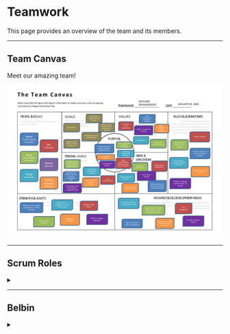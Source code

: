 # Teamwork
This page provides an overview of the team and its members.

-----
## Team Canvas

Meet our amazing team!

[![team canvas](images/team-canvas.png)](https://github.com/UAlberta-CMPUT401/daycare-mgmt/blob/main/docs/images/team-canvas.png?raw=true)

-----

## Scrum Roles

<details>
<summary> </summary>

<table>
<thead>
<tr>
<th>Sprint</th>
<th>Scrum Master</th>
<th>Product Owner</th>
<th>Team Members</th>
</tr>
</thead>
<tbody><tr>
<td>1</td>
<td>Jesse Grywacheski</td>
<td>Aryan Pramanick</td>
<td>Ian Cho<br>
    Qasim Muhammad Akhtar <br>
    Vinay Parab <br>
    Xiding Luo 
    </td>
</tr>
<tr>
<td>2</td>
<td>Jesse Grywacheski</td>
<td>Aryan Pramanick</td>
<td>Ian Cho <br>
    Qasim Muhammad Akhtar  <br>
    Vinay Parab <br>
    Xiding Luo
    </td>
</tr>
<tr>
<td>3</td>
<td>Jesse Grywacheski</td>
<td>Aryan Pramanick</td>
<td>Ian Cho <br>
    Qasim Muhammad Akhtar <br>
    Vinay Parab  <br>
    Xiding Luo
    </td>
</tr>
<tr>
<td>4</td>
<td>Jesse Grywacheski</td>
<td>Aryan Pramanick</td>
<td>Ian Cho <br>
    Qasim Muhammad Akhtar <br>
    Vinay Parab <br>
    Xiding Luo
    </td>
</tr>
<tr>
<td>5</td>
<td>Jesse Grywacheski</td>
<td>Aryan Pramanick</td>
<td>Ian Cho <br>
    Qasim Muhammad Akhtar  <br>
    Vinay Parab  <br>
    Xiding Luo 
    </td>
</tr>
</tbody></table>

Source: [Scrum Team Roles](https://producthq.org/career/scrum-master/scrum-master-vs-product-owner/)

<details> 
<summary>Scrum Master</summary>
<ul>
<li><em>The Scrum Master manages the Scrum process while coordinating with the Scrum team.</em></li>
<li><em>They facilitate the development, engineering, and Scrum team by helping them improve their processes for increased efficiency.</em></li>
<li><em>Scrum Masters arrange daily stand-up meetings and facilitate other meetings, demos, and decision-making processes.</em></li>
<li><em>They also help the product owner create and maintain the product backlog. They help make the sprint backlog ready for the next sprint.</em></li>
<li><em>Scrum Masters also conduct sprint retrospective meetings and help facilitate sprint planning meetings.</em> </li>
<li><em>Roles of Scrum Masters don’t change much, but one thing always remains constant – they help remove impediments in the product process that hinder project success.</em></li>
</ul>
</details>

<details>
<summary>Product Owner</summary>

<ul>
<li><em>The product owner is the main point of contact with the client, and is the member who arranges meetings, clarifies their expectations and requirements, and ensures the product is meeting those expectations.</em></li>
<li><em>The product owner attends sprint demos, sprint planning meetings, and daily Scrums.</em></li>
<li><em>They develop the product vision, form deadlines, and define feature priorities.</em></li>
<li><em>Product owners have to fulfill their Scrum roles by continually communicating with the Scrum master.</em></li>
<li>*Product owners also help determine the right release date and contents for products</li>
<li><em>They manage the product backlog and develop it from scratch. They’re responsible for adding product backlog items, user stories, and any other necessary changes.</em></li>
<li><em>Out of the user stories, product owners define the epics and communicate them to the development team.</em></li>
<li><em>They are responsible for prioritizing the user stories with the help of team members.</em></li>
<li><em>Product owners also have to analyze and prioritize product features using sprint reviews and other similar methods.</em></li>
</ul>
</details>

</details>

--------------------------------
## Belbin

<details>
<summary> </summary>

Source: [Belbin Team Roles](https://www.belbin.com/about/belbin-team-roles)

<table>
<thead>
<tr>
<th>Name</th>
<th>Most Suitable Roles</th>
<th>Manageable Roles</th>
<th>Least Suitable Roles</th>
</tr>
</thead>
<tbody><tr>
<td>Aryan Pramanick</td>
<td>PL, ME, RI</td>
<td>IMP, TW, CO</td>
<td>SH, CF, SP</td>
</tr>
<tr>
<td>Vinay Parab</td>
<td>SP, CF, TW</td>
<td>IMP, PL, ME</td>
<td>SH, CO, RI</td>
</tr>
<tr>
<td>Ian Cho</td>
<td>IMP, TW, RI</td>
<td>SH, CF, SP</td>
<td>CO, PL, ME</td>
</tr>
<tr>
<td>Jesse Grywacheski</td>
<td>IMP, TW, CF</td>
<td>SH, ME, SP</td>
<td>CO, PL, RI</td>
</tr>
<tr>
<td>Qasim Muhammad Akhtar</td>
<td>SP, TW, IMP</td>
<td>CF, RI, PL</td>
<td>CO, SH, ME</td>
</tr>
<tr>
<td>Xiding Luo</td>
<td>PL, TW, RI</td>
<td>IMP, CF, SP</td>
<td>ME, SH, CO</td>
</tr>
</tbody></table>


<details>
<summary> Thinking Roles </summary>

<p><strong>PL (Plant)</strong></p>
<p>Tends to be highly creative and good at solving problems in unconventional ways.</p>
<ul>
<li>Aryan Pramanick (most suitable)</li>
<li>Xiding Luo (most suitable)</li>
<li>Vinay Parab (manageable)</li>
<li>Qasim Muhammad Akhtar (manageable)</li>
</ul>
<p><strong>ME (Monitor Evaluator)</strong></p>
<p>Provides a logical eye, making impartial judgements where required and weighs up the team&#39;s options in a dispassionate way.</p>
<ul>
<li>Aryan Pramanick (most suitable)</li>
<li>Jesse Grywacheski (manageable)</li>
<li>Vinay Parab (manageable)</li>
</ul>
<p><strong>SP (Specialist)</strong></p>
<p>Brings in-depth knowledge of a key area to the team.</p>
<ul>
<li>Qasim Muhammad Akhtar (most suitable)</li>
<li>Vinay Parab (most suitable)</li>
<li>Jesse Grywacheski (manageable)</li>
<li>Ian Cho (manageable)</li>
<li>Xiding Luo (manageable)</li>
</ul>


</details>

<details>
<summary> Action Roles </summary>

<p><strong>SH (Shaper)</strong></p>
<p>Provides the necessary drive to ensure that the team keeps moving and does not lose focus or momentum.</p>
<ul>
<li>Jesse Grywacheski (manageable)</li>
<li>Ian Cho (manageable)</li>
</ul>
<p><strong>IMP (Implementer)</strong></p>
<p>Needed to plan a workable strategy and carry it out as efficiently as possible.</p>
<ul>
<li>Jesse Grywacheski (most suitable)</li>
<li>Ian Cho (most suitable)</li>
<li>Qasim Muhammad Akhtar (most suitable)</li>
<li>Aryan Pramanick (manageable)</li>
<li>Vinay Parab (manageable)</li>
<li>Xiding Luo (manageable)</li>
</ul>
<p><strong>CF (Completer Finisher)</strong></p>
<p>Most effectively used at the end of tasks to polish and scrutinise the work for errors, subjecting it to the highest standards of quality control.</p>
<ul>
<li>Jesse Grywacheski (most suitable)</li>
<li>Vinay Parab (most suitable)</li>
<li>Ian Cho (manageable)</li>
<li>Qasim Muhammad Akhtar (manageable)</li>
<li>Xiding Luo (manageable)</li>
</ul>


</details>

<details>
<summary>People Roles </summary>

<p><strong>RI (Resource Investigator)</strong></p>
<p>Uses their inquisitive nature to find ideas to bring back to the team.</p>
<ul>
<li>Aryan Pramanick (most suitable)</li>
<li>Ian Cho (most suitable)</li>
<li>Xiding Luo (most suitable)</li>
<li>Qasim Muhammad Akhtar (manageable)</li>
</ul>
<p><strong>TW (Teamworker)</strong></p>
<p>Helps the team to gel, using their versatility to identify the work required and complete it on behalf of the team.</p>
<ul>
<li>Jesse Grywacheski (most suitable)</li>
<li>Ian Cho (most suitable)</li>
<li>Vinay Parab (most suitable)</li>
<li>Qasim Muhammad Akhtar (most suitable)</li>
<li>Xiding Luo (most suitable)</li>
<li>Aryan Pramanick (manageable)</li>
</ul>
<p><strong>CO (Co-ordinator)</strong></p>
<p>Needed to focus on the team&#39;s objectives, draw out team members and delegate work appropriately.</p>
<ul>
<li>Aryan Pramanick (manageable)</li>
</ul>


</details>

</details>